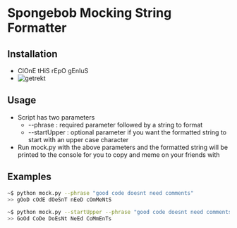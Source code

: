 # Spongebob Mocking String Formatter

## Installation
- ClOnE tHiS rEpO gEnIuS
- ![getrekt](https://avatars.slack-edge.com/2019-11-08/815814807251_8866e9be17a1345d93fa_512.png)

## Usage
- Script has two parameters
    - --phrase : required parameter followed by a string to format
    - --startUpper : optional parameter if you want the formatted string to start with an upper case character
- Run mock.py with the above parameters and the formatted string will be printed to the console for you to copy and meme on your friends with

## Examples
```bash
~$ python mock.py --phrase "good code doesnt need comments"
>> gOoD cOdE dOeSnT nEeD cOmMeNtS
```

```bash
~$ python mock.py --startUpper --phrase "good code doesnt need comments"
>> GoOd CoDe DoEsNt NeEd CoMmEnTs
```
